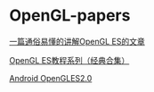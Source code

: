 # OpenGL-papers

[一篇通俗易懂的讲解OpenGL ES的文章](http://www.cnblogs.com/salam/archive/2016/01/08/5113572.html)

[OpenGL ES教程系列（经典合集）](http://www.cnblogs.com/sunminmin/p/4478578.html)

[ Android OpenGLES2.0](http://blog.csdn.net/junzia/article/category/6462864/1)
